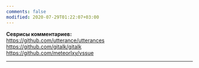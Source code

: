 ```yaml
---
comments: false
modified: 2020-07-29T01:22:07+03:00
---
```


**Севрисы комментариев:**  
<https://github.com/utterance/utterances>  
<https://github.com/gitalk/gitalk>  
<https://github.com/meteorlxy/vssue>



***


<div id="gitalk-container"></div>

  <link rel="stylesheet" href="https://cdn.jsdelivr.net/npm/gitalk@1/dist/gitalk.css">
  <script src="https://cdn.jsdelivr.net/npm/gitalk@1/dist/gitalk.min.js"></script>
  
<script>  
  const gitalk = new Gitalk({
  clientID: '6ba61e4215929043905a',
  clientSecret: 'cee7443ff78eb89082b48f14f7073512d077f026',
  repo: 'Comentest',      // The repository of store comments,
  owner: 'Feelcame',
  admin: ['Feelcame'],
  id: Test,      // Ensure uniqueness and length less than 50
  distractionFreeMode: true  // Facebook-like distraction free mode
})

gitalk.render('gitalk-container')

</script>
  
